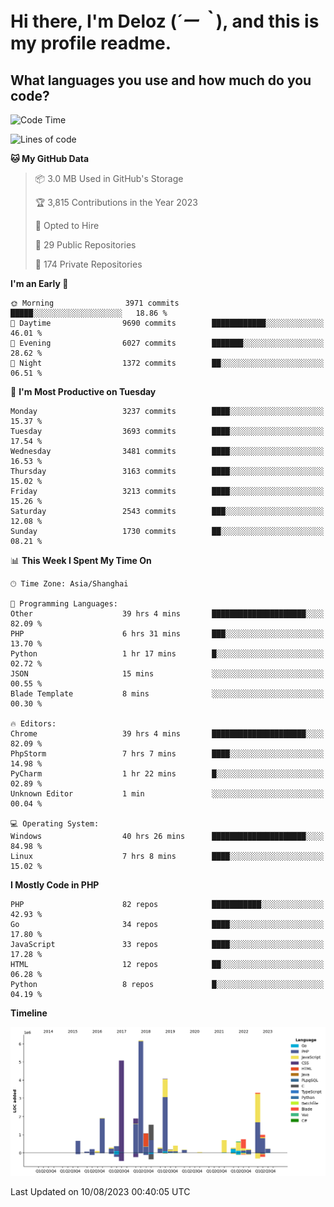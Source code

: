 # **Hi there, I'm Deloz (*´ー｀*), and this is my profile readme.**

## **What languages you use and how much do you code?**

<!--START_SECTION:waka-->
![Code Time](http://img.shields.io/badge/Code%20Time-2%2C090%20hrs%2055%20mins-blue)

![Lines of code](https://img.shields.io/badge/From%20Hello%20World%20I%27ve%20Written-31.5%20million%20lines%20of%20code-blue)

**🐱 My GitHub Data** 

> 📦 3.0 MB Used in GitHub's Storage 
 > 
> 🏆 3,815 Contributions in the Year 2023
 > 
> 💼 Opted to Hire
 > 
> 📜 29 Public Repositories 
 > 
> 🔑 174 Private Repositories 
 > 
**I'm an Early 🐤** 

```text
🌞 Morning                3971 commits        █████░░░░░░░░░░░░░░░░░░░░   18.86 % 
🌆 Daytime                9690 commits        ████████████░░░░░░░░░░░░░   46.01 % 
🌃 Evening                6027 commits        ███████░░░░░░░░░░░░░░░░░░   28.62 % 
🌙 Night                  1372 commits        ██░░░░░░░░░░░░░░░░░░░░░░░   06.51 % 
```
📅 **I'm Most Productive on Tuesday** 

```text
Monday                   3237 commits        ████░░░░░░░░░░░░░░░░░░░░░   15.37 % 
Tuesday                  3693 commits        ████░░░░░░░░░░░░░░░░░░░░░   17.54 % 
Wednesday                3481 commits        ████░░░░░░░░░░░░░░░░░░░░░   16.53 % 
Thursday                 3163 commits        ████░░░░░░░░░░░░░░░░░░░░░   15.02 % 
Friday                   3213 commits        ████░░░░░░░░░░░░░░░░░░░░░   15.26 % 
Saturday                 2543 commits        ███░░░░░░░░░░░░░░░░░░░░░░   12.08 % 
Sunday                   1730 commits        ██░░░░░░░░░░░░░░░░░░░░░░░   08.21 % 
```


📊 **This Week I Spent My Time On** 

```text
🕑︎ Time Zone: Asia/Shanghai

💬 Programming Languages: 
Other                    39 hrs 4 mins       █████████████████████░░░░   82.09 % 
PHP                      6 hrs 31 mins       ███░░░░░░░░░░░░░░░░░░░░░░   13.70 % 
Python                   1 hr 17 mins        █░░░░░░░░░░░░░░░░░░░░░░░░   02.72 % 
JSON                     15 mins             ░░░░░░░░░░░░░░░░░░░░░░░░░   00.55 % 
Blade Template           8 mins              ░░░░░░░░░░░░░░░░░░░░░░░░░   00.30 % 

🔥 Editors: 
Chrome                   39 hrs 4 mins       █████████████████████░░░░   82.09 % 
PhpStorm                 7 hrs 7 mins        ████░░░░░░░░░░░░░░░░░░░░░   14.98 % 
PyCharm                  1 hr 22 mins        █░░░░░░░░░░░░░░░░░░░░░░░░   02.89 % 
Unknown Editor           1 min               ░░░░░░░░░░░░░░░░░░░░░░░░░   00.04 % 

💻 Operating System: 
Windows                  40 hrs 26 mins      █████████████████████░░░░   84.98 % 
Linux                    7 hrs 8 mins        ████░░░░░░░░░░░░░░░░░░░░░   15.02 % 
```

**I Mostly Code in PHP** 

```text
PHP                      82 repos            ███████████░░░░░░░░░░░░░░   42.93 % 
Go                       34 repos            ████░░░░░░░░░░░░░░░░░░░░░   17.80 % 
JavaScript               33 repos            ████░░░░░░░░░░░░░░░░░░░░░   17.28 % 
HTML                     12 repos            ██░░░░░░░░░░░░░░░░░░░░░░░   06.28 % 
Python                   8 repos             █░░░░░░░░░░░░░░░░░░░░░░░░   04.19 % 
```



**Timeline**

![Lines of Code chart](https://raw.githubusercontent.com/deloz/deloz/main/assets/bar_graph.png)


 Last Updated on 10/08/2023 00:40:05 UTC
<!--END_SECTION:waka-->
